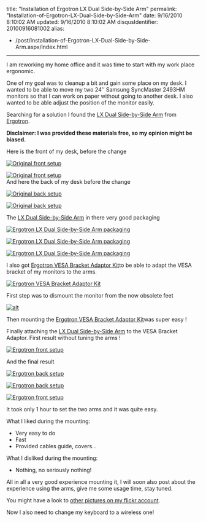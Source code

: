 title: "Installation of Ergotron LX Dual Side-by-Side Arm"
permalink: "Installation-of-Ergotron-LX-Dual-Side-by-Side-Arm"
date: 9/16/2010 8:10:02 AM
updated: 9/16/2010 8:10:02 AM
disqusIdentifier: 20100916081002
alias:
 - /post/Installation-of-Ergotron-LX-Dual-Side-by-Side-Arm.aspx/index.html
---
I am reworking my home office and it was time to start with my work place ergonomic.

One of my goal was to cleanup a bit and gain some place on my desk. I wanted to be able to move my two 24’’ Samsung SyncMaster 2493HM monitors so that I can work on paper without going to another desk. I also wanted to be able adjust the position of the monitor easily.
<!-- more -->

Searching for a solution I found the [LX Dual Side-by-Side Arm](http://www.ergotron.com/Products/tabid/65/PRDID/354/language/en-US/Default.aspx) from [Ergotron](http://www.ergotron.com/).

**<font style="background-color: #ffffff">Disclaimer: I was provided these materials free, so my opinion might be biased.</font>**

Here is the front of my desk, before the change

[![Original front setup](http://farm5.static.flickr.com/4078/4785843323_42769865e7.jpg)](http://www.flickr.com/photos/laurentkempe/4785843323/ "Original front setup by Laurent Kempé, on Flickr")

[![Original front setup](http://farm5.static.flickr.com/4093/4786473038_01c5ea0164.jpg)](http://www.flickr.com/photos/laurentkempe/4786473038/ "Original front setup by Laurent Kempé, on Flickr")       
And here the back of my desk before the change

[![Original back setup](http://farm5.static.flickr.com/4099/4785848045_10cd7531f0.jpg)](http://www.flickr.com/photos/laurentkempe/4785848045/ "Original back setup by Laurent Kempé, on Flickr")

[![Original back setup](http://farm5.static.flickr.com/4102/4786478218_823d2b7910.jpg)](http://www.flickr.com/photos/laurentkempe/4786478218/ "Original back setup by Laurent Kempé, on Flickr")

The [LX Dual Side-by-Side Arm](http://www.ergotron.com/Products/tabid/65/PRDID/354/language/en-US/Default.aspx) in there very good packaging

[![Ergotron LX Dual Side-by-Side Arm packaging](http://farm5.static.flickr.com/4079/4785833129_5eeef36fea_m.jpg)](http://www.flickr.com/photos/laurentkempe/4785833129/ "Ergotron LX Dual Side-by-Side Arm packaging by Laurent Kempé, on Flickr")

[![Ergotron LX Dual Side-by-Side Arm packaging](http://farm5.static.flickr.com/4142/4786469552_01c599aa70_m.jpg)](http://www.flickr.com/photos/laurentkempe/4786469552/ "Ergotron LX Dual Side-by-Side Arm packaging by Laurent Kempé, on Flickr")

[![Ergotron LX Dual Side-by-Side Arm packaging](http://farm5.static.flickr.com/4095/4785836003_d16db20114_m.jpg)](http://www.flickr.com/photos/laurentkempe/4785836003/ "Ergotron LX Dual Side-by-Side Arm packaging by Laurent Kempé, on Flickr")

I also got [Ergotron VESA Bracket Adaptor Kit](http://www.ergotron.com/Products/tabid/65/PRDID/253/Language/en-US/Default.aspx)to be able to adapt the VESA bracket of my monitors to the arms.

[![Ergotron VESA Bracket Adaptor Kit](http://farm5.static.flickr.com/4098/4786466628_c1fc966508_m.jpg)](http://www.flickr.com/photos/laurentkempe/4786466628/ "Ergotron VESA Bracket Adaptor Kit by Laurent Kempé, on Flickr")

First step was to dismount the monitor from the now obsolete feet

[![alt](http://farm5.static.flickr.com/4140/4786482678_cf430f6212.jpg)](http://www.flickr.com/photos/laurentkempe/4786482678/ "Untitled by Laurent Kempé, on Flickr") 

Then mounting the [Ergotron VESA Bracket Adaptor Kit](http://www.ergotron.com/Products/tabid/65/PRDID/253/Language/en-US/Default.aspx)was super easy !

Finally attaching the [LX Dual Side-by-Side Arm](http://www.ergotron.com/Products/tabid/65/PRDID/354/language/en-US/Default.aspx) to the VESA Bracket Adaptor.
 First result without tuning the arms !  

[![Ergotron front setup](http://farm5.static.flickr.com/4096/4897594934_165b2e4bd4.jpg)](http://www.flickr.com/photos/laurentkempe/4897594934/ "Ergotron front setup by Laurent Kempé, on Flickr")

And the final result

[![Ergotron back setup](http://farm5.static.flickr.com/4116/4897016167_f6a0081e44.jpg)](http://www.flickr.com/photos/laurentkempe/4897016167/ "Ergotron back setup by Laurent Kempé, on Flickr")

[![Ergotron back setup](http://farm5.static.flickr.com/4080/4897025171_d56b8397b6.jpg)](http://www.flickr.com/photos/laurentkempe/4897025171/ "Ergotron back setup by Laurent Kempé, on Flickr") 

[![Ergotron front setup](http://farm5.static.flickr.com/4115/4897012887_23227deb12_z.jpg)](http://www.flickr.com/photos/laurentkempe/4897012887/ "Ergotron front setup by Laurent Kempé, on Flickr")

It took only 1 hour to set the two arms and it was quite easy.

<font style="background-color: #ffffff">What I liked during the mounting:</font>

*   Very easy to do
*   Fast
*   Provided cables guide, covers…  

What I disliked during the mounting:

*   Nothing, no seriously nothing!  

All in all a very good experience mounting it, I will soon also post about the experience using the arms, give me some usage time, stay tuned.

You might have a look to [other pictures on my flickr account](http://www.flickr.com/photos/laurentkempe/sets/72157624611507137/).

Now I also need to change my keyboard to a wireless one!
